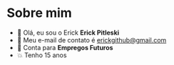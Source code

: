 # Sobre mim

-  👋 Olá, eu sou o Erick **Erick Pitleski**
-  👀 Meu e-mail de contato é erickgithub@gmail.com
-  👻 Conta para **Empregos Futuros**
-  💥 Tenho 15 anos
